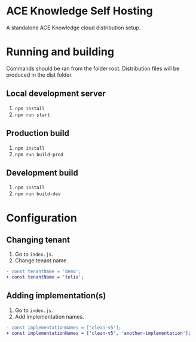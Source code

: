 # ACE Knowledge Self Hosting

A standalone ACE Knowledge cloud distribution setup.

# Running and building

Commands should be ran from the folder root.
Distribution files will be produced in the dist folder.

## Local development server

1. `npm install`
2. `npm run start`

## Production build

1. `npm install`
2. `npm run build-prod`

## Development build

1. `npm install`
2. `npm run build-dev`

# Configuration

## Changing tenant

1. Go to `index.js`.
2. Change tenant name.

```diff
- const tenantName = 'demo';
+ const tenantName = 'telia';
```

## Adding implementation(s)

1. Go to `index.js`.
2. Add implementation names.

```diff
- const implementationNames = ['clean-v5'];
+ const implementationNames = ['clean-v5', 'another-implementation'];
```
